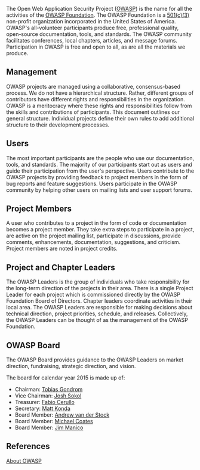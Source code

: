 The Open Web Application Security Project
([OWASP](Main_Page "wikilink")) is the name for all the activities of
the [OWASP Foundation](OWASP_Foundation "wikilink"). The OWASP
Foundation is a
[501(c)(3)](http://www.irs.gov/charities/charitable/article/0,,id=96114,00.html)
non-profit organization incorporated in the United States of America.
OWASP's all-volunteer participants produce free, professional quality,
open-source documentation, tools, and standards. The OWASP community
facilitates conferences, local chapters, articles, and message forums.
Participation in OWASP is free and open to all, as are all the materials
we produce.

## Management

OWASP projects are managed using a collaborative, consensus-based
process. We do not have a hierarchical structure. Rather, different
groups of contributors have different rights and responsibilities in the
organization. OWASP is a meritocracy where these rights and
responsibilities follow from the skills and contributions of
participants. This document outlines our general structure. Individual
projects define their own rules to add additional structure to their
development processes.

## Users

The most important participants are the people who use our
documentation, tools, and standards. The majority of our participants
start out as users and guide their participation from the user's
perspective. Users contribute to the OWASP projects by providing
feedback to project members in the form of bug reports and feature
suggestions. Users participate in the OWASP community by helping other
users on mailing lists and user support forums.

## Project Members

A user who contributes to a project in the form of code or documentation
becomes a project member. They take extra steps to participate in a
project, are active on the project mailing list, participate in
discussions, provide comments, enhancements, documentation, suggestions,
and criticism. Project members are noted in project credits.

## Project and Chapter Leaders

The OWASP Leaders is the group of individuals who take responsibility
for the long-term direction of the projects in their area. There is a
single Project Leader for each project which is commissioned directly by
the OWASP Foundation Board of Directors. Chapter leaders coordinate
activities in their local area. The OWASP Leaders are responsible for
making decisions about technical direction, project priorities,
schedule, and releases. Collectively, the OWASP Leaders can be thought
of as the management of the OWASP Foundation.

## OWASP Board

The OWASP Board provides guidance to the OWASP Leaders on market
direction, fundraising, strategic direction, and vision.

The board for calendar year 2015 is made up of:

  - Chairman: [Tobias Gondrom](User:tgondrom "wikilink")
  - Vice Chairman: [Josh Sokol](User:jsokol "wikilink")
  - Treasurer: [Fabio Cerullo](User:fcerullo "wikilink")
  - Secretary: [Matt Konda](Matt_Konda "wikilink")
  - Board Member: [Andrew van der
    Stock](Andrew_van_der_Stock "wikilink")
  - Board Member: [Michael Coates](User:MichaelCoates "wikilink")
  - Board Member: [Jim Manico](User:Jmanico "wikilink")

## References

[About OWASP](About_OWASP "wikilink")